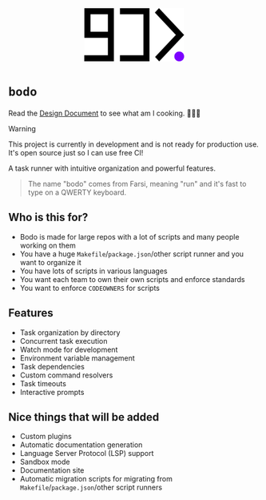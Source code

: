 <div align="center">
  <picture>
    <source media="(prefers-color-scheme: dark)" srcset="./docs/logo/logo-black-bg.svg">
    <source media="(prefers-color-scheme: light)" srcset="./docs/logo/logo-white-bg.svg">
    <img alt="bodo logo" src="./docs/logo/logo-white-bg.svg" width="200">
  </picture>
</div>

# `bodo`

Read the [Design Document](./DESIGN.md) to see what am I cooking. 👨🏽‍🍳

> [!WARNING]
> This project is currently in development and is not ready for production use. It's open source just so I can use free CI!

A task runner with intuitive organization and powerful features.

> The name "bodo" comes from Farsi, meaning "run" and it's fast to type on a QWERTY keyboard.

## Who is this for?

- Bodo is made for large repos with a lot of scripts and many people working on them
- You have a huge `Makefile`/`package.json`/other script runner and you want to organize it
- You have lots of scripts in various languages
- You want each team to own their own scripts and enforce standards
- You want to enforce `CODEOWNERS` for scripts

## Features

- Task organization by directory
- Concurrent task execution
- Watch mode for development
- Environment variable management
- Task dependencies
- Custom command resolvers
- Task timeouts
- Interactive prompts

## Nice things that will be added

- Custom plugins
- Automatic documentation generation
- Language Server Protocol (LSP) support
- Sandbox mode
- Documentation site
- Automatic migration scripts for migrating from `Makefile`/`package.json`/other script runners
